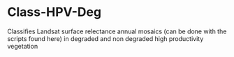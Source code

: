 # Class-HPV-Deg
Classifies Landsat surface relectance annual mosaics (can be done with the scripts found here) in degraded and non degraded high productivity vegetation
